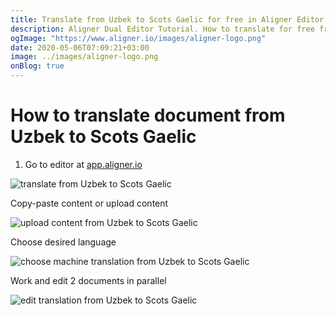 ```yaml
---
title: Translate from Uzbek to Scots Gaelic for free in Aligner Editor
description: Aligner Dual Editor Tutorial. How to translate for free from Uzbek to Scots Gaelic. Aligner is multilingual document management platform. 
ogImage: "https://www.aligner.io/images/aligner-logo.png"
date: 2020-05-06T07:09:21+03:00
image: ../images/aligner-logo.png
onBlog: true
---
```


# How to translate document from Uzbek to Scots Gaelic

1. Go to editor at [app.aligner.io](https://app.aligner.io "Aligner App web page")

![translate from Uzbek to Scots Gaelic](../aligner-blank-editor.png "translate from Uzbek to Scots Gaelic")

Copy-paste content or upload content

![upload content from Uzbek to Scots Gaelic](../aligner-uploaded-document.png "upload content from Uzbek to Scots Gaelic")

Choose desired language

![choose machine translation from Uzbek to Scots Gaelic](../aligner-language-dropdown.png "choose machine translation from Uzbek to Scots Gaelic")

Work and edit 2 documents in parallel

![edit translation from Uzbek to Scots Gaelic](../aligner-double-sitded-editor.png "edit translation from Uzbek to Scots Gaelic")

